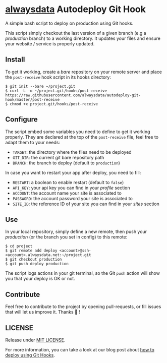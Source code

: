 # [alwaysdata] Autodeploy Git Hook

A simple bash script to deploy on production using Git hooks.

This script simply checkout the last version of a given branch (e.g a _production_ branch) to a working directory. It updates your files and ensure your website / service is properly updated.


## Install

To get it working, create a _bare_ repository on your remote server and place the `post-receive` hook script in its hooks directory:

```shell
$ git init --bare ~/project.git
$ curl -L -o ~/project.git/hooks/post-receive https://raw.githubusercontent.com/alwaysdata/autodeploy-git-hook/master/post-receive
$ chmod +x project.git/hooks/post-receive
```


## Configure

The script embed some variables you need to define to get it working properly. They are declared at the top of the `post-receive` file, feel free to adapt them to your needs:

- `TARGET`: the directory where the files need to be deployed
- `GIT_DIR`: the current git bare repository path
- `BRANCH`: the branch to deploy (default to `production`)

In case you want to restart your app after deploy, you need to fill:

- `RESTART`: a boolean to enable restart (default to `false`)
- `API_KEY`: your api key you can find in your _profile_ section
- `ACCOUNT`: the account name your site is associated to
- `PASSWORD`: the account password your site is associated to
- `SITE_ID`: the reference ID of your site you can find in your _sites_ section


## Use

In your local repository, simply define a new remote, then push your _production_ (or the branch you set in config) to this remote:

```shell
$ cd project
$ git remote add deploy <account>@ssh-<account>.alwaysdata.net:~/project.git
$ git checkout production
$ git push deploy production
```

The script logs actions in your git terminal, so the Git `push` action will show you that your deploy is OK or not.


## Contribute

Feel free to contribute to the project by opening pull-requests, or fill issues that will let us improve it. Thanks :beers: !


## LICENSE

Release under [MIT LICENSE].


For more information, you can take a look at our blog post about [how to deploy using Git Hooks].

[alwaysdata]: https://www.alwaysdata.com
[how to deploy using git hooks]: https://blog.alwaysdata.com/
[mit license]: ./LICENSE
